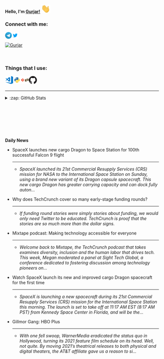 #### Hello, I'm [Gurjar!](https://GurjarKing.github.io) <img src="https://raw.githubusercontent.com/ABSphreak/ABSphreak/master/gifs/Hi.gif" width="30px"></h2>


### Connect with me:

[<img align="left" alt="Gurjar | Telegram" width="22px" src="https://raw.githubusercontent.com/github/explore/80688e429a7d4ef2fca1e82350fe8e3517d3494d/topics/telegram/telegram.png" />][Telegram]
[<img align="left" alt="Gurjar | Twitter" width="22px" src="https://raw.githubusercontent.com/github/explore/80688e429a7d4ef2fca1e82350fe8e3517d3494d/topics/twitter/twitter.png" />][Twitter]
<br >
<br >
<a href="https://github.com/GurjarKing"><img src="https://komarev.com/ghpvc/?username=GurjarKing" alt="Gurjar" /></a> <br />
<br />
<br />
<!-- <br >

![](https://visitor-badge.glitch.me/badge?page_id=GurjarKing)

<br /> -->

### Things that I use:

[<img align="left" alt="Visual Studio Code" width="26px" src="https://raw.githubusercontent.com/github/explore/80688e429a7d4ef2fca1e82350fe8e3517d3494d/topics/visual-studio-code/visual-studio-code.png" />][VSCode]
[<img align="left" alt="Python" width="26px" src="https://raw.githubusercontent.com/github/explore/80688e429a7d4ef2fca1e82350fe8e3517d3494d/topics/python/python.png" />][Python]
[<img align="left" alt="Git" width="26px" src="https://raw.githubusercontent.com/github/explore/80688e429a7d4ef2fca1e82350fe8e3517d3494d/topics/git/git.png" />][Git]
[<img align="left" alt="GitHub" width="26px" src="https://raw.githubusercontent.com/github/explore/78df643247d429f6cc873026c0622819ad797942/topics/github/github.png" />][Github]

<br />
<br />

---
<details>
  <summary>:zap: GitHub Stats</summary>

<img align="left" alt="Gurjar's Github Stats" src="https://github-readme-stats.vercel.app/api?username=GurjarKing&show_icons=true&hide_border=true&count_private=true&include_all_commit=true&theme=algolia" />

</details>

<!-- ### 🔔 My latest tweet
<a href="https://twitter.com/Gurjar_King43" target="_blank">
	<img src="https://github.com/GurjarKing/GurjarKing/raw/master/tweet.png" width="70%" align="center" alt="Click to view on Twitter" title="My latest tweet, as an image"/>
</a> -->
<br>

<pre>

</pre>

<!-- **Quote of the hour:**

{qoth}

~ {qoth_author}
<pre>

</pre> -->
<br>
<pre>


</pre>
<strong>Daily News</strong>
  
  - SpaceX launches new cargo Dragon to Space Station for 100th successful Falcon 9 flight
     <hr/>
     
      - *SpaceX launched its 21st Commercial Resupply Services (CRS) mission for NASA to the International Space Station on Sunday, using a brand new variant of its Dragon capsule spacecraft. This new cargo Dragon has greater carrying capacity and can dock fully auton…*
     
  - Why does TechCrunch cover so many early-stage funding rounds?
      <hr/>
      
      - *If funding round stories were simply stories about funding, we would only need Twitter to be educated. TechCrunch is proof that the stories are so much more than the dollar signs.*
      
  - Mixtape podcast: Making technology accessible for everyone
      <hr/>
      
      - *Welcome back to Mixtape, the TechCrunch podcast that takes examines diversity, inclusion and the human labor that drives tech. This week, Megan moderated a panel at Sight Tech Global, a conference dedicated to fostering discussion among technology pioneers on…*
      
  - Watch SpaceX launch its new and improved cargo Dragon spacecraft for the first time
      <hr/>
      
      - *SpaceX is launching a new spacecraft during its 21st Commercial Resupply Services (CRS) mission for the International Space Station this morning. The launch is set to take off at 11:17 AM EST (8:17 AM PST) from Kennedy Space Center in Florida, and will be the…*
       
  - Gillmor Gang: HBO Plus
      <hr/>
       
       - *With one fell swoop, WarnerMedia eradicated the status quo in Hollywood, turning its 2021 feature film schedule on its head. Well, not quite. By moving 2021’s theatrical releases to both physical and digital theaters, the AT&T affiliate gave us a reason to si…*
      

<br />

[VSCode]: https://code.visualstudio.com/
[Python]: https://www.python.org/
[Git]: https://git-scm.com/
[Github]: https://github.com/
[Telegram]: https://t.me/Gurjar_King/
[Twitter]: https://twitter.com/Gurjar_King43/
